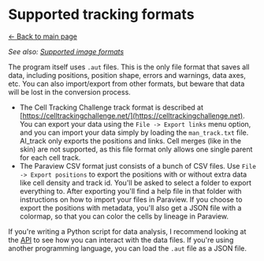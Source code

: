 # Supported tracking formats
[← Back to main page](INDEX.md)

*See also: [Supported image formats](IMAGE_FORMATS.md)*

The program itself uses `.aut` files. This is the only file format that saves all data, including positions, position shape, errors and warnings, data axes, etc. You can also import/export from other formats, but beware that data will be lost in the conversion process.

* The Cell Tracking Challenge track format is described at [https://celltrackingchallenge.net/](https://celltrackingchallenge.net). You can export your data using the `File -> Export links` menu option, and you can import your data simply by loading the `man_track.txt` file. AI_track only exports the positions and links. Cell merges (like in the skin) are not supported, as this file format only allows one single parent for each cell track.
* The Paraview CSV format just consists of a bunch of CSV files. Use `File -> Export positions` to export the positions with or without extra data like cell density and track id. You'll be asked to select a folder to export everything to. After exporting you'll find a help file in that folder with instructions on how to import your files in Paraview. If you choose to export the positions with metadata, you'll also get a JSON file with a colormap, so that you can color the cells by lineage in Paraview.

If you're writing a Python script for data analysis, I recommend looking at the [API](API.md) to see how you can interact with the data files. If you're using another programming language, you can load the `.aut` file as a JSON file.

